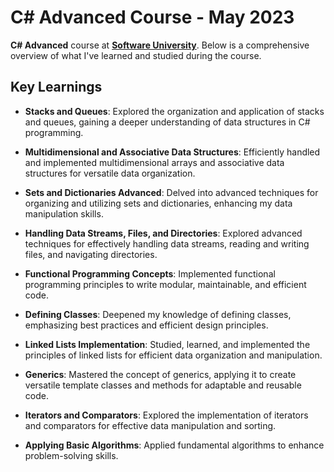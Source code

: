 # C# Advanced Course - May 2023

**C# Advanced** course at **[Software University](https://softuni.bg/)**. Below is a comprehensive overview of what I've learned and studied during the course.

## Key Learnings

- **Stacks and Queues**: Explored the organization and application of stacks and queues, gaining a deeper understanding of data structures in C# programming.

- **Multidimensional and Associative Data Structures**: Efficiently handled and implemented multidimensional arrays and associative data structures for versatile data organization.

- **Sets and Dictionaries Advanced**: Delved into advanced techniques for organizing and utilizing sets and dictionaries, enhancing my data manipulation skills.

- **Handling Data Streams, Files, and Directories**: Explored advanced techniques for effectively handling data streams, reading and writing files, and navigating directories.

- **Functional Programming Concepts**: Implemented functional programming principles to write modular, maintainable, and efficient code.

- **Defining Classes**: Deepened my knowledge of defining classes, emphasizing best practices and efficient design principles.

- **Linked Lists Implementation**: Studied, learned, and implemented the principles of linked lists for efficient data organization and manipulation.

- **Generics**: Mastered the concept of generics, applying it to create versatile template classes and methods for adaptable and reusable code.

- **Iterators and Comparators**: Explored the implementation of iterators and comparators for effective data manipulation and sorting.

- **Applying Basic Algorithms**: Applied fundamental algorithms to enhance problem-solving skills.
